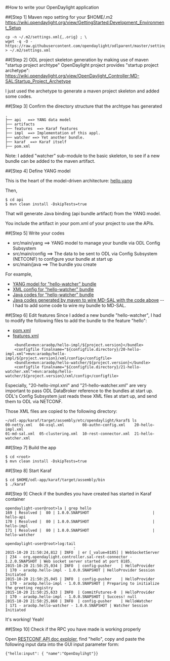 #How to write your OpenDaylight application

##[Step 1] Maven repo setting for your $HOME/.m2
https://wiki.opendaylight.org/view/GettingStarted:Development_Environment_Setup
```
cp -n ~/.m2/settings.xml{,.orig} ; \
wget -q -O - https://raw.githubusercontent.com/opendaylight/odlparent/master/settings.xml > ~/.m2/settings.xml
```

##[Step 2] ODL project skeleton generation by making use of maven "startup project archtype"
OpenDaylight project provides "startup project archetype": https://wiki.opendaylight.org/view/OpenDaylight_Controller:MD-SAL:Startup_Project_Archetype

I just used the archetype to generate a maven project skeleton and added some codes.

##[Step 3] Confirm the directory structure that the archtype has generated

```
.
├── api   ==> YANG data model
├── artifacts
├── features  ==> Karaf features
├── impl  ==> Implementation of this appl.
├── watcher ==> Yet another bundle.
├── karaf  ==> Karaf itself
├── pom.xml
```

Note: I added "watcher" sub-module to the basic skeleton, to see if a new bundle can be added to the maven artifact.

##[Step 4] Define YANG model

This is the heart of the model-driven architecture:
[hello.yang](./api/src/main/yang/hello.yang)

Then,
```
$ cd api
$ mvn clean install -DskipTests=true
```
That will generate Java binding (api bundle artifact) from the YANG model.

You include the artifact in your pom.xml of your project to use the APIs.

##[Step 5] Write your codes

- src/main/yang ==> YANG model to manage your bundle via ODL Config Subsystem
- src/main/config ==> The data to be sent to ODL via Config Subsystem (NETCONF) to configure your bundle at start up
- src/main/java ==> The bundle you create

For example,
- [YANG model for "hello-watcher" bundle](./watcher/src/main/yang/hello-watcher.yang)
- [XML config for "hello-watcher" bundle](./watcher/src/main/config/default-config.xml)
- [Java codes for "hello-watcher" bundle](./watcher/src/main/java/araobp/watcher)
- [Java codes generated by maven to wire MD-SAL with the code above](./watcher/src/main/java/org) -- I had to add some code to wire my bundle to MD-SAL.

##[Step 6] Edit features
Since I added a new bundle "hello-watcher", I had to modify the following files to add the bundle to the feature "hello":
- [pom.xml](./features/pom.xml)
- [features.xml](./features/src/main/features/features.xml)
```
    <bundle>mvn:araobp/hello-impl/${project.version}</bundle>
    <configfile finalname="${configfile.directory}/20-hello-impl.xml">mvn:araobp/hello-impl/${project.version}/xml/config</configfile>
    <bundle>mvn:araobp/hello-watcher/${project.version}</bundle>
    <configfile finalname="${configfile.directory}/21-hello-watcher.xml">mvn:araobp/hello-watcher/${project.version}/xml/config</configfile>
```
Especially, "20-hello-impl.xml" and "21-hello-watcher.xml" are very important to pass ODL DataBroker reference to the bundles at start up. ODL's Config Subsystem just reads these XML files at start up, and send them to ODL via NETCONF.

Those XML files are copied to the following directory:
```
~/odl-app/karaf/target/assembly/etc/opendaylight/karaf$ ls
00-netty.xml   04-xsql.xml        08-authn-config.xml    20-hello-impl.xml
01-md-sal.xml  05-clustering.xml  10-rest-connector.xml  21-hello-watcher.xml
```
##[Step 7] Build the app
```
$ cd <root>
$ mvn clean install -DskipTests=true
```
##[Step 8] Start Karaf

```
$ cd $HOME/odl-app/karaf/target/assembly/bin
$ ./karaf
```

##[Step 9] Check if the bundles you have created has started in Karaf container
```
opendaylight-user@root>la | grep hello
169 | Resolved |  80 | 1.0.0.SNAPSHOT                            | hello-api                           
170 | Resolved |  80 | 1.0.0.SNAPSHOT                            | hello-impl                          
171 | Resolved |  80 | 1.0.0.SNAPSHOT                            | hello-watcher

opendaylight-user@root>log:tail
                              :
2015-10-20 21:50:24,812 | INFO  | er [_value=8185] | WebSocketServer                  | 234 - org.opendaylight.controller.sal-rest-connector - 1.2.0.SNAPSHOT | Web socket server started at port 8185.
2015-10-20 21:50:25,034 | INFO  | config-pusher    | HelloProvider                    | 170 - araobp.hello-impl - 1.0.0.SNAPSHOT | HelloProvider Session Initiated
2015-10-20 21:50:25,045 | INFO  | config-pusher    | HelloProvider                    | 170 - araobp.hello-impl - 1.0.0.SNAPSHOT | Preparing to initialize the greeting registry
2015-10-20 21:50:25,633 | INFO  | CommitFutures-0  | HelloProvider                    | 170 - araobp.hello-impl - 1.0.0.SNAPSHOT | Success! null
2015-10-20 21:50:25,860 | INFO  | config-pusher    | HelloWatcher                     | 171 - araobp.hello-watcher - 1.0.0.SNAPSHOT | Watcher Session Initiated
```
It's working! Yeah!

##[Step 10] Check if the RPC you have made is working properly

Open [RESTCONF API doc exploler](http://localhost:8181/apidoc/explorer/index.html), find "hello", copy and paste the following input data into the GUI input parameter form:

```
{"hello:input": { "name":"OpenDaylihgt"}}
```
